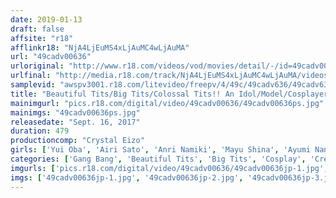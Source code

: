 ```yaml
---
date: 2019-01-13
draft: false
affsite: "r18"
afflinkr18: "NjA4LjEuMS4xLjAuMC4wLjAuMA"
url: "49cadv00636"
urloriginal: "http://www.r18.com/videos/vod/movies/detail/-/id=49cadv00636"
urlfinal: "http://media.r18.com/track/NjA4LjEuMS4xLjAuMC4wLjAuMA/videos/vod/movies/detail/-/id=49cadv00636"
samplevid: "awspv3001.r18.com/litevideo/freepv/4/49c/49cadv636/49cadv636_dmb_w.mp4"
title: "Beautiful Tits/Big Tits/Colossal Tits!! An Idol/Model/Cosplayer!! No Pulling Out During This Shoot 20 Ladies/8 Hours"
mainimgurl: "pics.r18.com/digital/video/49cadv00636/49cadv00636ps.jpg"
mainimgs: "49cadv00636ps.jpg"
releasedate: "Sept. 16, 2017"
duration: 479
productioncomp: "Crystal Eizo"
girls: ['Yui Oba', 'Airi Sato', 'Anri Namiki', 'Mayu Shina', 'Ayumi Nanasaki', 'Mikoto Yatsuka', 'Honoka Orihara', 'Mako Ayanami', 'Madoka Kono', 'Nana Okita']
categories: ['Gang Bang', 'Beautiful Tits', 'Big Tits', 'Cosplay', 'Creampie', 'Big Vibrator', 'Compilation', 'Over 4 Hours', 'Hi-Def']
imgurls: ['pics.r18.com/digital/video/49cadv00636/49cadv00636jp-1.jpg', 'pics.r18.com/digital/video/49cadv00636/49cadv00636jp-2.jpg', 'pics.r18.com/digital/video/49cadv00636/49cadv00636jp-3.jpg', 'pics.r18.com/digital/video/49cadv00636/49cadv00636jp-4.jpg', 'pics.r18.com/digital/video/49cadv00636/49cadv00636jp-5.jpg', 'pics.r18.com/digital/video/49cadv00636/49cadv00636jp-6.jpg', 'pics.r18.com/digital/video/49cadv00636/49cadv00636jp-7.jpg', 'pics.r18.com/digital/video/49cadv00636/49cadv00636jp-8.jpg', 'pics.r18.com/digital/video/49cadv00636/49cadv00636jp-9.jpg', 'pics.r18.com/digital/video/49cadv00636/49cadv00636jp-10.jpg', 'pics.r18.com/digital/video/49cadv00636/49cadv00636jp-11.jpg', 'pics.r18.com/digital/video/49cadv00636/49cadv00636jp-12.jpg', 'pics.r18.com/digital/video/49cadv00636/49cadv00636jp-13.jpg', 'pics.r18.com/digital/video/49cadv00636/49cadv00636jp-14.jpg', 'pics.r18.com/digital/video/49cadv00636/49cadv00636jp-15.jpg', 'pics.r18.com/digital/video/49cadv00636/49cadv00636jp-16.jpg', 'pics.r18.com/digital/video/49cadv00636/49cadv00636jp-17.jpg', 'pics.r18.com/digital/video/49cadv00636/49cadv00636jp-18.jpg', 'pics.r18.com/digital/video/49cadv00636/49cadv00636jp-19.jpg', 'pics.r18.com/digital/video/49cadv00636/49cadv00636jp-20.jpg']
imgs: ['49cadv00636jp-1.jpg', '49cadv00636jp-2.jpg', '49cadv00636jp-3.jpg', '49cadv00636jp-4.jpg', '49cadv00636jp-5.jpg', '49cadv00636jp-6.jpg', '49cadv00636jp-7.jpg', '49cadv00636jp-8.jpg', '49cadv00636jp-9.jpg', '49cadv00636jp-10.jpg', '49cadv00636jp-11.jpg', '49cadv00636jp-12.jpg', '49cadv00636jp-13.jpg', '49cadv00636jp-14.jpg', '49cadv00636jp-15.jpg', '49cadv00636jp-16.jpg', '49cadv00636jp-17.jpg', '49cadv00636jp-18.jpg', '49cadv00636jp-19.jpg', '49cadv00636jp-20.jpg']
---
```

